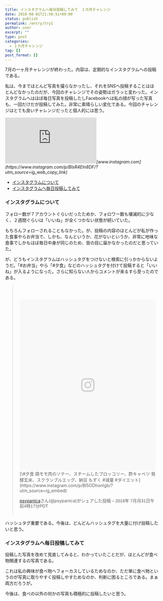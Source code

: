 ```yaml
---
title: インスタグラムへ毎日投稿してみて　１カ月チャレンジ
date: 2018-08-01T21:58:51+09:00
status: publish
permalink: /entry/try1
author: user
excerpt: ""
type: post
categories:
  - １カ月チャレンジ
tag: []
post_format: []
---
```


7月の一ヶ月チャレンジが終わった。内容は、定期的なインスタグラムへの投稿である。

私は、今までほとんど写真を撮らなかったし、それをSNSへ投稿することはほとんどなかったのだが、今回のチャレンジでその姿勢はガラッと変わった。インスタグラムへはほぼ毎日写真を投稿したしFacebookへは私の顔が写った写真も、一回だけだが投稿してみた。非常に素晴らしい変化である。今回のチャレンジはとても良いチャレンジだったと個人的には思う。

<iframe allowtransparency="" class="instagram-iframe" data-entry-image="https://www.instagram.com/p/BlsR4Eln8DF/media/?size=l" frameborder="0" scrolling="no" src="https://www.instagram.com/p/BlsR4Eln8DF/embed/"></iframe><cite class="hatena-citation">[www.instagram.com](https://www.instagram.com/p/BlsR4Eln8DF/?utm_source=ig_web_copy_link)</cite>

- [インスタグラムについて](#%E3%82%A4%E3%83%B3%E3%82%B9%E3%82%BF%E3%82%B0%E3%83%A9%E3%83%A0%E3%81%AB%E3%81%A4%E3%81%84%E3%81%A6)
- [インスタグラムへ毎日投稿してみて](#%E3%82%A4%E3%83%B3%E3%82%B9%E3%82%BF%E3%82%B0%E3%83%A9%E3%83%A0%E3%81%B8%E6%AF%8E%E6%97%A5%E6%8A%95%E7%A8%BF%E3%81%97%E3%81%A6%E3%81%BF%E3%81%A6)

### インスタグラムについて

フォロー数が７アカウントぐらいだったためか、フォロワー数も壊滅的に少なく、２週間ぐらいは「いいね」が全くつかない状態が続いていた。

もちろんフォローされることもなかった。が、投稿の内容のほとんどが私が作った食事やらお弁当で、しかも、なんというか、花がないというか、非常に地味な食事でしかもほぼ毎日中身が同じのため、皆の目に届かなかったのだと思っていた。

が、どうもインスタグラムはハッシュタグをつけないと検索に引っかからないようだ。「#お弁当」やら「#夕食」などのハッシュタグを付けて投稿すると「いいね」が入るようになった。さらに知らない人からコメントが来るすら至ったのである。

> <div style="padding:8px;"><div style=" background:#F8F8F8; line-height:0; margin-top:40px; padding:62.5% 0; text-align:center; width:100%;"><div style=" background:url(data:image/png;base64,iVBORw0KGgoAAAANSUhEUgAAACwAAAAsCAMAAAApWqozAAAABGdBTUEAALGPC/xhBQAAAAFzUkdCAK7OHOkAAAAMUExURczMzPf399fX1+bm5mzY9AMAAADiSURBVDjLvZXbEsMgCES5/P8/t9FuRVCRmU73JWlzosgSIIZURCjo/ad+EQJJB4Hv8BFt+IDpQoCx1wjOSBFhh2XssxEIYn3ulI/6MNReE07UIWJEv8UEOWDS88LY97kqyTliJKKtuYBbruAyVh5wOHiXmpi5we58Ek028czwyuQdLKPG1Bkb4NnM+VeAnfHqn1k4+GPT6uGQcvu2h2OVuIf/gWUFyy8OWEpdyZSa3aVCqpVoVvzZZ2VTnn2wU8qzVjDDetO90GSy9mVLqtgYSy231MxrY6I2gGqjrTY0L8fxCxfCBbhWrsYYAAAAAElFTkSuQmCC); display:block; height:44px; margin:0 auto -44px; position:relative; top:-22px; width:44px;"></div></div> [\#夕食 鶏モモ肉のソテー、スチームしたブロッコリー、酢キャベツ 発酵玄米、スクランブルエッグ、納豆 もずく #減量 #ダイエット](https://www.instagram.com/p/Bl5ODhonIgb/?utm_source=ig_embed)
>
> [ psypanica](https://www.instagram.com/psypanica/?utm_source=ig_embed)さん(@psypanica)がシェアした投稿 – <time datetime="2018-07-31T11:17:21+00:00" style=" font-family:Arial,sans-serif; font-size:14px; line-height:17px;">2018年 7月月31日午前4時17分PDT</time>
>
> </div>

 <script async="" defer="defer" src="//www.instagram.com/embed.js"></script>

ハッシュタグ重要である。今後は、どんどんハッシュタグを大量に付け投稿したいと思う。

### インスタグラムへ毎日投稿してみて

投稿した写真を改めて見直してみると、わかっていたことだが、ほとんどが食べ物関連するの写真である。

これは私の興味が食べ物へフォーカスしているためなのか、ただ単に食べ物というのが写真に取りやすく投稿しやすためなのか、判断に困るところである。まぁ両方だろうが。

今後は、食べの以外の何かの写真も積極的に投稿したいと思う。
